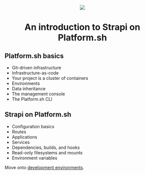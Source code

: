 <p align="center">
  <a href="https://platform.sh/marketplace/strapi/">
    <img src="https://platform.sh/images/spots/arrows/fast-dev.svg" />
  </a>

  <h1 align="center">An introduction to Strapi on Platform.sh</h1>
</p>

## Platform.sh basics

- Git-driven infrastructure
- Infrastructure-as-code
- Your project is a cluster of containers
- Environments
- Data inheritance
- The management console
- The Platform.sh CLI

## Strapi on Platform.sh

- Configuration basics
- Routes
- Applications
- Services
- Dependencies, builds, and hooks
- Read-only filesystems and mounts
- Environment variables

Move onto [development environments](02-dev-environments.md).
